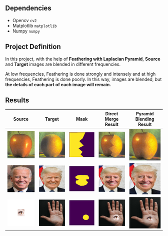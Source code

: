## Dependencies

- Opencv `cv2`
- Matplotlib `matplotlib`
- Numpy `numpy`

## Project Definition

In this project, with the help of **Feathering with Laplacian Pyramid**, **Source** and **Target** images are blended in different 
frequencies. 

At low frequencies, Feathering is done strongly and intensely and at high
frequencies, Feathering is done poorly. In this way, images are blended, but **the details of each part of each image will remain.**

## Results


| Source | Target | Mask | Direct Merge Result | Pyramid Blending Result
| ------ | ------ | ------ | ----- | -------- |
| <img src="./sources/source1.jpg" alt="" width="150"/> | <img src="./targets/target1.jpg" alt="" width="150"/> | <img src="./masks/mask1.jpg" alt="" width="150"/> | <img src="./results_direct_merge/res1.jpg" alt="" width="150"/> | <img src="./results_blended/res1.jpg" alt="" width="150"/> |
| <img src="./sources/source2.jpg" alt="" width="150"/> | <img src="./targets/target2.jpg" alt="" width="150"/> | <img src="./masks/mask2.jpg" alt="" width="150"/> | <img src="./results_direct_merge/res2.jpg" alt="" width="150"/> | <img src="./results_blended/res2.jpg" alt="" width="150"/> |
| <img src="./sources/source3.jpg" alt="" width="150"/> | <img src="./targets/target3.jpg" alt="" width="150"/> | <img src="./masks/mask3.jpg" alt="" width="150"/> | <img src="./results_direct_merge/res3.jpg" alt="" width="150"/> | <img src="./results_blended/res3.jpg" alt="" width="150"/> |